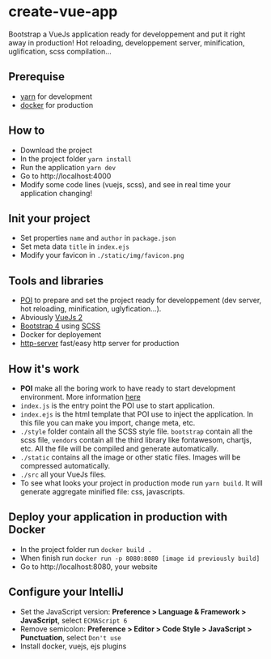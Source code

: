 # create-vue-app

Bootstrap a VueJs application ready for developpement and put it right away in production!
Hot reloading, developpement server, minification, uglification, scss compilation...

## Prerequise

* [yarn](https://yarnpkg.com/fr/) for development
* [docker](https://www.docker.com) for production

## How to

* Download the project
* In the project folder `yarn install`
* Run the application `yarn dev`
* Go to http://localhost:4000
* Modify some code lines (vuejs, scss), and see in real time your application changing!

## Init your project

* Set properties `name` and `author` in `package.json`
* Set meta data `title` in `index.ejs`
* Modify your favicon in `./static/img/favicon.png`

## Tools and libraries

* [POI](https://github.com/egoist/poi) to prepare and set the project ready for developpement (dev server, hot reloading, minification, uglyfication...).
* Abviously [VueJs 2](https://vuejs.org/v2/guide/)
* [Bootstrap 4](https://v4-alpha.getbootstrap.com) using [SCSS](http://sass-lang.com)
* Docker for deployement
* [http-server](https://github.com/indexzero/http-server) fast/easy http server for production

## How it's work

* **POI** make all the boring work to have ready to start development environment. More information [here](https://poi.js.org/#/home)
* `index.js` is the entry point the POI use to start application.
* `index.ejs` is the html template that POI use to inject the application. In this file you can make you import, change meta, etc.
* `./style` folder contain all the SCSS style file. `bootstrap` contain all the scss file, `vendors` contain all the third library like fontawesom, chartjs, etc. All the file will be compiled and generate automatically. 
* `./static` contains all the image or other static files. Images will be compressed automatically.
* `./src` all your VueJs files.
* To see what looks your project in production mode run `yarn build`. It will generate aggregate minified file: css, javascripts.

## Deploy your application in production with Docker

* In the project folder run `docker build .`
* When finish run `docker run -p 8080:8080 [image id previously build]`
* Go to http://localhost:8080, your website 

## Configure your IntelliJ

* Set the JavaScript version: **Preference > Language & Framework > JavaScript**, select `ECMAScript 6`
* Remove semicolon: **Preference > Editor > Code Style > JavaScript > Punctuation**, select `Don't use`
* Install docker, vuejs, ejs plugins
